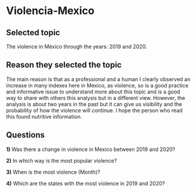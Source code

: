 # Violencia-Mexico

## Selected topic

The violence in México through the years: 2019 and 2020.

## Reason they selected the topic

The main reason is that as a professional and a human I clearly observed an increase in many indexes here in Mexico, as violence, so is a good practice and informative issue to understand more about this topic and is a good way to share with others this analysis but in a different view. However, the analysis is about two years in the past but it can give us visibility and the probability of how the violence will continue.  I hope the person who read this found nutritive information.

## Questions

**1)** Was there a change in violence in Mexico between 2019 and 2020?

**2)** In which way is the most popular violence? 

**3)** When is the most violence (Month)?

**4)** Which are the states with the most violence in 2019 and 2020?
